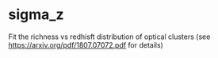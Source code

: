# sigma_z
Fit the richness vs redhisft distribution of optical clusters (see https://arxiv.org/pdf/1807.07072.pdf for details) 
